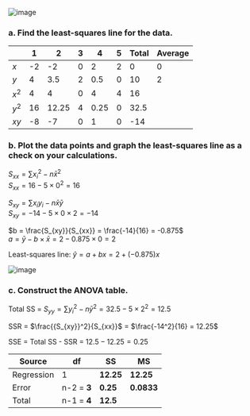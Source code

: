 
![image](https://github.com/user-attachments/assets/aa580afe-90e4-4cd3-a45e-b2e7b0b799bd)


### a. Find the least-squares line for the data.

|       |    1   |    2   |    3   |    4   |    5   |  Total  | Average |  
|-------|--------|--------|--------|--------|--------|---------|---------|  
|  $x$  |   -2   |  -2    |    0   |    2   |    2   |     0   |    0    |  
|  $y$  |    4   |   3.5  |    2   |    0.5 |    0   |    10   |    2    |  
| $x^2$ |    4   |   4    |    0   |    4   |    4   |    16   |  
| $y^2$ |   16   |  12.25 |    4   |    0.25|    0   |    32.5 |
| $xy$  |   -8   |  -7    |    0   |    1   |    0   |   -14   |  


### b. Plot the data points and graph the least-squares line as a check on your calculations.

$S_{xx} = \sum{{x_{i}}^2} - n\bar{x}^2$  
$S_{xx} = 16 - 5 \times 0^2 = 16$  
  
$S_{xy} = \sum{x_{i}y_{i}} - n\bar{x}\bar{y}$  
$S_{xy} = -14 - 5 \times 0 \times 2 = -14$  
  
$b = \frac{S_{xy}}{S_{xx}} = \frac{-14}{16} = -0.875$  
$a = \bar{y} - b \times \bar{x} = 2 - 0.875 \times 0 = 2$  

Least-squares line: $\hat{y} = a + bx = 2 + (-0.875)x$  

![image](https://github.com/user-attachments/assets/a9626d3c-1658-4ad1-8f71-aa38e24c0feb)


### c. Construct the ANOVA table.

Total SS = $S_{yy} = \sum{{y_{i}}^2} - n {\bar{y}}^2 = 32.5 - 5 \times 2^2 = 12.5$  

SSR = $\frac{{S_{xy}}^2}{S_{xx}}$ = $\frac{-14^2}{16} = 12.25$  

SSE = Total SS - SSR = $12.5 - 12.25 = 0.25$


|   Source   |      df     |   SS    |    MS     |  
|------------|-------------|---------|-----------|  
| Regression |       1     |**12.25**|  **12.25**|  
| Error      | n-2 = **3** | **0.25**| **0.0833**|  
| Total      | n-1 = **4** |**12.5** |  


